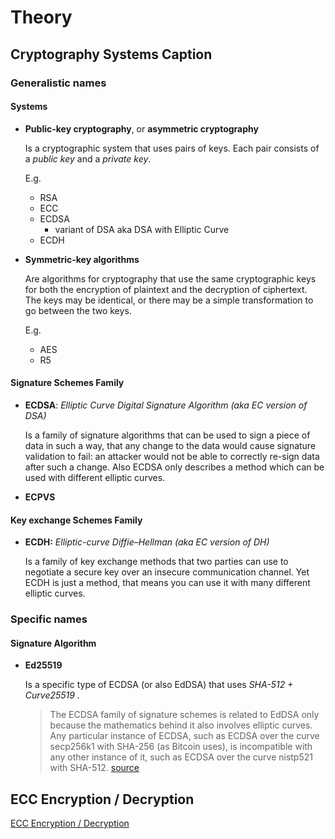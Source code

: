 # Theory

## Cryptography Systems Caption

### Generalistic names

#### Systems

*   **Public-key cryptography**, or **asymmetric cryptography**

    Is a cryptographic system that uses pairs of keys. Each pair consists of a _public key_ and a _private key_.

    E.g.

    * RSA
    * ECC
    * ECDSA
      * variant of DSA aka DSA with Elliptic Curve
    * ECDH
*   **Symmetric-key algorithms**

    Are algorithms for cryptography that use the same cryptographic keys for both the encryption of plaintext and the decryption of ciphertext. The keys may be identical, or there may be a simple transformation to go between the two keys.

    E.g.

    * AES
    * R5

#### Signature Schemes Family

*   **ECDSA**: _Elliptic Curve Digital Signature Algorithm (aka EC version of DSA)_

    Is a family of signature algorithms that can be used to sign a piece of data in such a way, that any change to the data would cause signature validation to fail: an attacker would not be able to correctly re-sign data after such a change. Also ECDSA only describes a method which can be used with different elliptic curves.
* **ECPVS**

#### Key exchange Schemes Family

*   **ECDH:** _Elliptic-curve Diffie–Hellman (aka EC version of DH)_

    Is a family of key exchange methods that two parties can use to negotiate a secure key over an insecure communication channel. Yet ECDH is just a method, that means you can use it with many different elliptic curves.

### Specific names

#### Signature Algorithm

*   **Ed25519**

    Is a specific type of ECDSA (or also EdDSA) that uses _SHA-512 + Curve25519 ._

    > The ECDSA family of signature schemes is related to EdDSA only because the mathematics behind it also involves elliptic curves. Any particular instance of ECDSA, such as ECDSA over the curve secp256k1 with SHA-256 (as Bitcoin uses), is incompatible with any other instance of it, such as ECDSA over the curve nistp521 with SHA-512. [source](https://crypto.stackexchange.com/questions/58380/ecdsa-eddsa-and-ed25519-relationship-compatibility)

## ECC Encryption / Decryption

[ECC Encryption / Decryption](https://cryptobook.nakov.com/asymmetric-key-ciphers/ecc-encryption-decryption)
